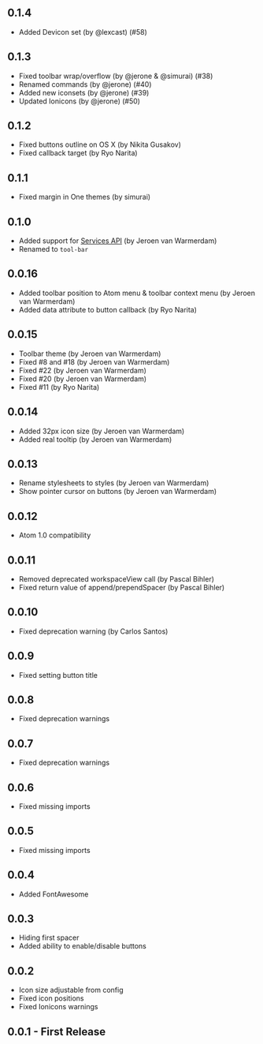 ## 0.1.4
* Added Devicon set (by @lexcast) (#58)

## 0.1.3
* Fixed toolbar wrap/overflow (by @jerone & @simurai) (#38)
* Renamed commands (by @jerone) (#40)
* Added new iconsets (by @jerone) (#39)
* Updated Ionicons (by @jerone) (#50)

## 0.1.2
* Fixed buttons outline on OS X (by Nikita Gusakov)
* Fixed callback target (by Ryo Narita)

## 0.1.1
* Fixed margin in One themes (by simurai)

## 0.1.0
* Added support for [Services API](https://atom.io/docs/latest/behind-atom-interacting-with-packages-via-services) (by Jeroen van Warmerdam)
* Renamed to `tool-bar`

## 0.0.16
* Added toolbar position to Atom menu & toolbar context menu (by Jeroen van Warmerdam)
* Added data attribute to button callback (by Ryo Narita)

## 0.0.15
* Toolbar theme (by Jeroen van Warmerdam)
* Fixed #8 and #18 (by Jeroen van Warmerdam)
* Fixed #22 (by Jeroen van Warmerdam)
* Fixed #20 (by Jeroen van Warmerdam)
* Fixed #11 (by Ryo Narita)

## 0.0.14
* Added 32px icon size (by Jeroen van Warmerdam)
* Added real tooltip (by Jeroen van Warmerdam)

## 0.0.13
* Rename stylesheets to styles (by Jeroen van Warmerdam)
* Show pointer cursor on buttons (by Jeroen van Warmerdam)

## 0.0.12
* Atom 1.0 compatibility

## 0.0.11
* Removed deprecated workspaceView call (by Pascal Bihler)
* Fixed return value of append/prependSpacer (by Pascal Bihler)

## 0.0.10
* Fixed deprecation warning (by Carlos Santos)

## 0.0.9
* Fixed setting button title

## 0.0.8
* Fixed deprecation warnings

## 0.0.7
* Fixed deprecation warnings

## 0.0.6
* Fixed missing imports

## 0.0.5
* Fixed missing imports

## 0.0.4
* Added FontAwesome

## 0.0.3
* Hiding first spacer
* Added ability to enable/disable buttons

## 0.0.2
* Icon size adjustable from config
* Fixed icon positions
* Fixed Ionicons warnings

## 0.0.1 - First Release
